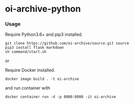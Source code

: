 # oi-archive-python

### Usage

Require Python3.6+ and pip3 installed.

```
git clone https://github.com/oi-archive/source.git source
pip3 install flask markdown
sh command/start.sh
```

or 

Require Docker installed.

```
docker image build . -t oi-archive
```

and run container with

```
docker container run -d -p 8080:8080 -it oi-archive
```